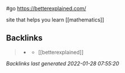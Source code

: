 #go https://betterexplained.com/

site that helps you learn [[mathematics]]



## Backlinks

> - [](2021-01-11.md)
>   - [[betterexplained]]

_Backlinks last generated 2022-01-28 07:55:20_
